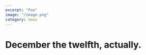 ```yaml
---
excerpt: "Foo"
image: "/image.png"
category: news
---
```


# December the twelfth, actually.
